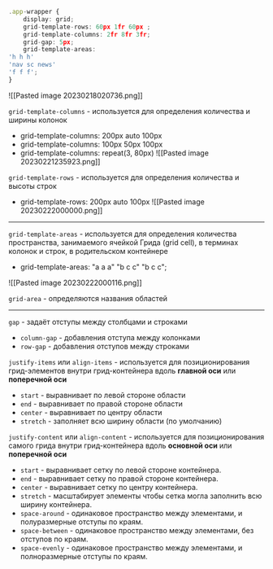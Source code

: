 ```ts
.app-wrapper {  
    display: grid;  
    grid-template-rows: 60px 1fr 60px ;  
    grid-template-columns: 2fr 8fr 3fr;  
    grid-gap: 5px;  
    grid-template-areas:  
'h h h'  
'nav sc news'  
'f f f';  
}
```

![[Pasted image 20230218020736.png]]

`grid-template-columns` - используется для определения количества и ширины колонок
- grid-template-columns: 200px auto 100px
- grid-template-columns: 100px 50px 100px
- grid-template-columns: repeat(3, 80px)
![[Pasted image 20230221235923.png]]

`grid-template-rows` - используется для определения количества и высоты строк
- grid-template-rows: 200px auto 100px
![[Pasted image 20230222000000.png]]

---

`grid-template-areas` - используется для определения количества пространства, занимаемого ячейкой Грида (grid cell), в терминах колонок и строк, в родительском контейнере
- grid-template-areas: 
	"a a a"
	"b c c"
	"b c c";
	
![[Pasted image 20230222000116.png]]

`grid-area` - определяются названия областей

---

`gap` - задаёт отступы между столбцами и строками
- `column-gap` - добавления отступа между колонками
- `row-gap` - добавления отступов между строками

`justify-items`  или `align-items` - используется для позиционирования грид-элементов внутри грид-контейнера вдоль **главной оси** или **поперечной оси**
- `start` - выравнивает по левой стороне области
- `end` - выравнивает по правой стороне области
- `center` - выравнивает по центру области
- `stretch` - заполняет всю ширину области (по умолчанию)

`justify-content` или `align-content` - используется для позиционирования самого грида внутри грид-контейнера вдоль **основной оси** или **поперечной оси** 
- `start` - выравнивает сетку по левой стороне контейнера.
- `end` - выравнивает сетку по правой стороне контейнера.
- `center` - выравнивает сетку по центру контейнера.
- `stretch` - масштабирует элементы чтобы сетка могла заполнить всю ширину контейнера.
- `space-around` - одинаковое пространство между элементами, и полуразмерные отступы по краям.
- `space-between` - одинаковое пространство между элементами, без отступов по краям.
- `space-evenly` - одинаковое пространство между элементами, и полноразмерные отступы по краям.